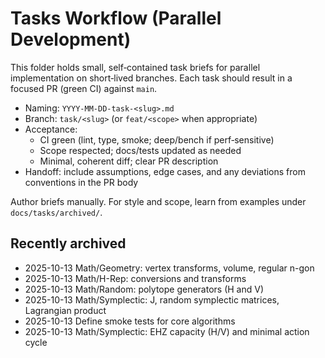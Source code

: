 # Tasks Workflow (Parallel Development)

This folder holds small, self‑contained task briefs for parallel implementation on short‑lived branches. Each task should result in a focused PR (green CI) against `main`.

- Naming: `YYYY-MM-DD-task-<slug>.md`
- Branch: `task/<slug>` (or `feat/<scope>` when appropriate)
- Acceptance:
  - CI green (lint, type, smoke; deep/bench if perf‑sensitive)
  - Scope respected; docs/tests updated as needed
  - Minimal, coherent diff; clear PR description
- Handoff: include assumptions, edge cases, and any deviations from conventions in the PR body

Author briefs manually. For style and scope, learn from examples under `docs/tasks/archived/`.

## Recently archived

- 2025-10-13 Math/Geometry: vertex transforms, volume, regular n-gon
- 2025-10-13 Math/H-Rep: conversions and transforms
- 2025-10-13 Math/Random: polytope generators (H and V)
- 2025-10-13 Math/Symplectic: J, random symplectic matrices, Lagrangian product
- 2025-10-13 Define smoke tests for core algorithms
- 2025-10-13 Math/Symplectic: EHZ capacity (H/V) and minimal action cycle
